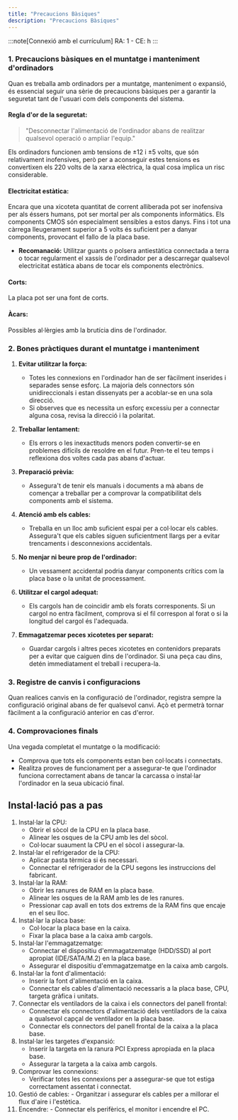 ```yaml
---
title: "Precaucions Bàsiques"
description: "Precaucions Bàsiques"
---
```


:::note[Connexió amb el currículum]
RA: 1 - CE: h
:::


### **1. Precaucions bàsiques en el muntatge i manteniment d'ordinadors**

Quan es treballa amb ordinadors per a muntatge, manteniment o expansió, és essencial seguir una sèrie de precaucions bàsiques per a garantir la seguretat tant de l'usuari com dels components del sistema.

#### **Regla d'or de la seguretat:**
> "Desconnectar l'alimentació de l'ordinador abans de realitzar qualsevol operació o ampliar l'equip."

Els ordinadors funcionen amb tensions de ±12 i ±5 volts, que són relativament inofensives, però per a aconseguir estes tensions es convertixen els 220 volts de la xarxa elèctrica, la qual cosa implica un risc considerable. 

#### **Electricitat estàtica:**

Encara que una xicoteta quantitat de corrent alliberada pot ser inofensiva per als éssers humans, pot ser mortal per als components informàtics. Els components CMOS són especialment sensibles a estos danys. Fins i tot una càrrega lleugerament superior a 5 volts és suficient per a danyar components, provocant el fallo de la placa base.

- **Recomanació:** Utilitzar guants o polsera antiestàtica connectada a terra o tocar regularment el xassís de l'ordinador per a descarregar qualsevol electricitat estàtica abans de tocar els components electrònics.

#### **Corts:**

La placa pot ser una font de corts.

#### **Àcars:**

Possibles al·lèrgies amb la brutícia dins de l'ordinador.

### **2. Bones pràctiques durant el muntatge i manteniment**

1.  **Evitar utilitzar la força:**
    - Totes les connexions en l'ordinador han de ser fàcilment inserides i separades sense esforç. La majoria dels connectors són unidireccionals i estan dissenyats per a acoblar-se en una sola direcció.
    - Si observes que es necessita un esforç excessiu per a connectar alguna cosa, revisa la direcció i la polaritat.

2.  **Treballar lentament:**
    - Els errors o les inexactituds menors poden convertir-se en problemes difícils de resoldre en el futur. Pren-te el teu temps i reflexiona dos voltes cada pas abans d'actuar.

3.  **Preparació prèvia:**
    - Assegura't de tenir els manuals i documents a mà abans de començar a treballar per a comprovar la compatibilitat dels components amb el sistema.

4.  **Atenció amb els cables:**
    - Treballa en un lloc amb suficient espai per a col·locar els cables. Assegura't que els cables siguen suficientment llargs per a evitar trencaments i desconnexions accidentals.

5.  **No menjar ni beure prop de l'ordinador:**
    - Un vessament accidental podria danyar components crítics com la placa base o la unitat de processament.

6.  **Utilitzar el cargol adequat:**
    - Els cargols han de coincidir amb els forats corresponents. Si un cargol no entra fàcilment, comprova si el fil correspon al forat o si la longitud del cargol és l'adequada.

7.  **Emmagatzemar peces xicotetes per separat:**
    - Guardar cargols i altres peces xicotetes en contenidors preparats per a evitar que caiguen dins de l'ordinador. Si una peça cau dins, detén immediatament el treball i recupera-la.

### **3. Registre de canvis i configuracions**

Quan realices canvis en la configuració de l'ordinador, registra sempre la configuració original abans de fer qualsevol canvi. Açò et permetrà tornar fàcilment a la configuració anterior en cas d'error.

### **4. Comprovaciones finals**

Una vegada completat el muntatge o la modificació:

- Comprova que tots els components estan ben col·locats i connectats.
- Realitza proves de funcionament per a assegurar-te que l'ordinador funciona correctament abans de tancar la carcassa o instal·lar l'ordinador en la seua ubicació final.

## Instal·lació pas a pas

1.  Instal·lar la CPU:
    - Obrir el sòcol de la CPU en la placa base.
    - Alinear les osques de la CPU amb les del sòcol.
    - Col·locar suaument la CPU en el sòcol i assegurar-la.
2.  Instal·lar el refrigerador de la CPU:
    - Aplicar pasta tèrmica si és necessari.
    - Connectar el refrigerador de la CPU segons les instruccions del fabricant.
3.  Instal·lar la RAM:
    - Obrir les ranures de RAM en la placa base.
    - Alinear les osques de la RAM amb les de les ranures.
    - Pressionar cap avall en tots dos extrems de la RAM fins que encaje en el seu lloc.
4.  Instal·lar la placa base:
    - Col·locar la placa base en la caixa.
    - Fixar la placa base a la caixa amb cargols.
5.  Instal·lar l'emmagatzematge:
    - Connectar el dispositiu d'emmagatzematge (HDD/SSD) al port apropiat (IDE/SATA/M.2) en la placa base.
    - Assegurar el dispositiu d'emmagatzematge en la caixa amb cargols.
6.  Instal·lar la font d'alimentació:
    - Inserir la font d'alimentació en la caixa.
    - Connectar els cables d'alimentació necessaris a la placa base, CPU, targeta gràfica i unitats.
7.  Connectar els ventiladors de la caixa i els connectors del panell frontal:
    - Connectar els connectors d'alimentació dels ventiladors de la caixa a qualsevol capçal de ventilador en la placa base.
    - Connectar els connectors del panell frontal de la caixa a la placa base.
8.  Instal·lar les targetes d'expansió:
    - Inserir la targeta en la ranura PCI Express apropiada en la placa base.
    - Assegurar la targeta a la caixa amb cargols.
9.  Comprovar les connexions:
    - Verificar totes les connexions per a assegurar-se que tot estiga correctament assentat i connectat.
10.  Gestió de cables:
    - Organitzar i assegurar els cables per a millorar el flux d'aire i l'estètica.
11.  Encendre:
    - Connectar els perifèrics, el monitor i encendre el PC.
